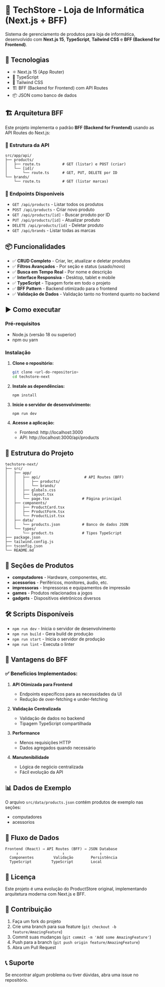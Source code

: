 # 🛒 TechStore - Loja de Informática (Next.js + BFF)

Sistema de gerenciamento de produtos para loja de informática, desenvolvido com **Next.js 15**, **TypeScript**, **Tailwind CSS** e **BFF (Backend for Frontend)**.

## 🚀 Tecnologias

- ⚛️ Next.js 15 (App Router)
- 🔷 TypeScript
- 🎨 Tailwind CSS
- 🏗️ BFF (Backend for Frontend) com API Routes
- 📦 JSON como banco de dados

## 🏗️ Arquitetura BFF

Este projeto implementa o padrão **BFF (Backend for Frontend)** usando as API Routes do Next.js:

### 📁 Estrutura da API

```
src/app/api/
├── products/
│   ├── route.ts          # GET (listar) e POST (criar)
│   └── [id]/
│       └── route.ts      # GET, PUT, DELETE por ID
└── brands/
    └── route.ts          # GET (listar marcas)
```

### 🔄 Endpoints Disponíveis

- `GET /api/products` - Listar todos os produtos
- `POST /api/products` - Criar novo produto
- `GET /api/products/[id]` - Buscar produto por ID
- `PUT /api/products/[id]` - Atualizar produto
- `DELETE /api/products/[id]` - Deletar produto
- `GET /api/brands` - Listar todas as marcas

## 📦 Funcionalidades

- ✅ **CRUD Completo** - Criar, ler, atualizar e deletar produtos
- ✅ **Filtros Avançados** - Por seção e status (usado/novo)
- ✅ **Busca em Tempo Real** - Por nome e descrição
- ✅ **Interface Responsiva** - Desktop, tablet e mobile
- ✅ **TypeScript** - Tipagem forte em todo o projeto
- ✅ **BFF Pattern** - Backend otimizado para o frontend
- ✅ **Validação de Dados** - Validação tanto no frontend quanto no backend

## ▶️ Como executar

### Pré-requisitos
- Node.js (versão 18 ou superior)
- npm ou yarn

### Instalação

1. **Clone o repositório:**
   ```bash
   git clone <url-do-repositorio>
   cd techstore-next
   ```

2. **Instale as dependências:**
   ```bash
   npm install
   ```

3. **Inicie o servidor de desenvolvimento:**
   ```bash
   npm run dev
   ```

4. **Acesse a aplicação:**
   - Frontend: http://localhost:3000
   - API: http://localhost:3000/api/products

## 📁 Estrutura do Projeto

```
techstore-next/
├── src/
│   ├── app/
│   │   ├── api/                    # API Routes (BFF)
│   │   │   ├── products/
│   │   │   └── brands/
│   │   ├── globals.css
│   │   ├── layout.tsx
│   │   └── page.tsx               # Página principal
│   ├── components/
│   │   ├── ProductCard.tsx
│   │   ├── ProductForm.tsx
│   │   └── ProductList.tsx
│   ├── data/
│   │   └── products.json          # Banco de dados JSON
│   └── types/
│       └── product.ts             # Tipos TypeScript
├── package.json
├── tailwind.config.js
├── tsconfig.json
└── README.md
```

## 🎯 Seções de Produtos

- **computadores** - Hardware, componentes, etc.
- **acessorios** - Periféricos, monitores, áudio, etc.
- **impressoras** - Impressoras e equipamentos de impressão
- **games** - Produtos relacionados a jogos
- **gadgets** - Dispositivos eletrônicos diversos

## 🛠️ Scripts Disponíveis

- `npm run dev` - Inicia o servidor de desenvolvimento
- `npm run build` - Gera build de produção
- `npm run start` - Inicia o servidor de produção
- `npm run lint` - Executa o linter

## 🔧 Vantagens do BFF

### ✅ **Benefícios Implementados:**

1. **API Otimizada para Frontend**
   - Endpoints específicos para as necessidades da UI
   - Redução de over-fetching e under-fetching

2. **Validação Centralizada**
   - Validação de dados no backend
   - Tipagem TypeScript compartilhada

3. **Performance**
   - Menos requisições HTTP
   - Dados agregados quando necessário

4. **Manutenibilidade**
   - Lógica de negócio centralizada
   - Fácil evolução da API

## 📊 Dados de Exemplo

O arquivo `src/data/products.json` contém produtos de exemplo nas seções:
- computadores
- acessorios

## 🔄 Fluxo de Dados

```
Frontend (React) → API Routes (BFF) → JSON Database
     ↓                    ↓                ↓
  Componentes         Validação        Persistência
  TypeScript         TypeScript        Local
```

## 📝 Licença

Este projeto é uma evolução do ProductStore original, implementando arquitetura moderna com Next.js e BFF.

## 🤝 Contribuição

1. Faça um fork do projeto
2. Crie uma branch para sua feature (`git checkout -b feature/AmazingFeature`)
3. Commit suas mudanças (`git commit -m 'Add some AmazingFeature'`)
4. Push para a branch (`git push origin feature/AmazingFeature`)
5. Abra um Pull Request

## 📞 Suporte

Se encontrar algum problema ou tiver dúvidas, abra uma issue no repositório.